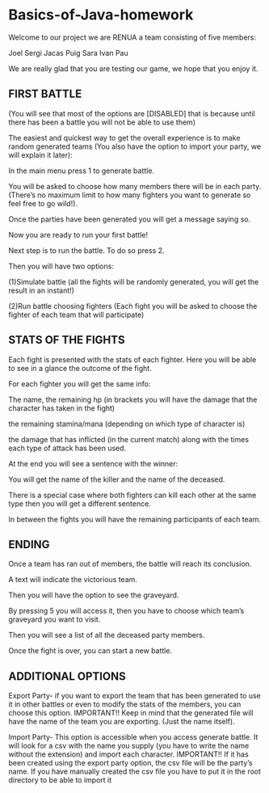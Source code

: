# Basics-of-Java-homework


Welcome to our project we are RENUA a team consisting of five members:

Joel
Sergi Jacas Puig
Sara
Ivan
Pau

We are really glad that you are testing our game, we hope that you enjoy it.



## FIRST BATTLE

(You will see that most of the options are [DISABLED] that is because until there has been a battle you will not be able to use them)

The easiest and quickest way to get the overall experience is to make  random generated teams (You also have the option to import your party, we will explain it later):

In the main menu press 1 to generate battle.

You will be asked to choose how many members there will be in each party. (There’s no maximum limit to how many fighters you want to generate so feel free to go wild!).

Once the parties have been generated you will get a message saying so.

Now you are ready to run your first battle!


Next step is to run the battle. To do so press 2.

Then you will have two options: 

(1)Simulate battle (all the fights will be randomly generated, you will get the result in an instant!)

(2)Run battle choosing fighters (Each fight you will be asked to choose the fighter of each team that will participate)



## STATS OF THE FIGHTS

Each fight is presented with the stats of each fighter.
Here you will be able to see in a glance the outcome of the fight.

For each fighter you will get the same info:

The name,
the remaining hp (in brackets you will have the damage that the character has taken in the fight)

the remaining stamina/mana (depending on which type of character is)

the damage that has inflicted (in the current match) along with the times each type of attack has been used.

At the end you will see a sentence with the winner: 

You will get the name of the killer and the name of the deceased.

There is a special case where both fighters can kill each other at the same type then you will get a different sentence.

In between the fights you will have the remaining  participants of each team.


## ENDING

Once a team has ran out of members, the battle will reach its conclusion.

A text will indicate the victorious team.

Then you will have the option to see the graveyard. 

By pressing 5 you will access it, then you have to choose which team’s graveyard you want to visit.

Then you will see a list of all the deceased party members.

Once the fight is over, you can start a new battle.




## ADDITIONAL OPTIONS


Export Party- if you want to export the team that has been generated to use it in other battles or even to modify the stats of the members, you can choose this option. 
IMPORTANT!! Keep in mind that the generated file will have the name of the team you are exporting. (Just the name itself).


Import Party- This option is accessible when you access generate battle. It will look for a csv with the name you supply (you have to write the name without the extension) and import each character. 
IMPORTANT!!
If it has been created using the export party option, the csv file will be the party’s name.
If you have manually created the csv file you have to put it in the root directory to be able to import it

